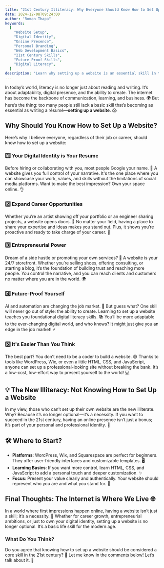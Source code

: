 ```yaml
---
title: "21st Century Illiteracy: Why Everyone Should Know How to Set Up a Website 🌐"
date: 2024-12-08T09:24:00
author: "Roman Thapa"
keywords:
  [
    "Website Setup",
    "Digital Identity",
    "Online Presence",
    "Personal Branding",
    "Web Development Basics",
    "21st Century Skills",
    "Future-Proof Skills",
    "Digital Literacy",
  ]
description: "Learn why setting up a website is an essential skill in the digital age. Discover how it empowers your career, entrepreneurial ambitions, and personal brand."
---
```


In today’s world, literacy is no longer just about reading and writing. It’s about adaptability, digital presence, and the ability to create. The internet has become the backbone of communication, learning, and business. 🌍 But here’s the thing: too many people still lack a basic skill that’s becoming as essential as writing a résumé—**setting up a website**. 😱

## Why Should You Know How to Set Up a Website?

Here’s why I believe everyone, regardless of their job or career, should know how to set up a website:

### 1️⃣ Your Digital Identity is Your Resume

Before hiring or collaborating with you, most people Google your name. 📲 A website gives you full control of your narrative. It's the one place where you can showcase your work, values, and skills without the limitations of social media platforms. Want to make the best impression? Own your space online. 👌

### 2️⃣ Expand Career Opportunities

Whether you’re an artist showing off your portfolio or an engineer sharing projects, a website opens doors. 🚪 No matter your field, having a place to share your expertise and ideas makes you stand out. Plus, it shows you’re proactive and ready to take charge of your career. 🌟

### 3️⃣ Entrepreneurial Power

Dream of a side hustle or promoting your own services? 🛒 A website is your 24/7 storefront. Whether you’re selling shoes, offering consulting, or starting a blog, it’s the foundation of building trust and reaching more people. You control the narrative, and you can reach clients and customers no matter where you are in the world. 🌍

### 4️⃣ Future-Proof Yourself

AI and automation are changing the job market. 🤖 But guess what? One skill will never go out of style: the ability to create. Learning to set up a website teaches you foundational digital literacy skills. 📚 You’ll be more adaptable to the ever-changing digital world, and who knows? It might just give you an edge in the job market! ⚡

### 5️⃣ It's Easier Than You Think

The best part? You don’t need to be a coder to build a website. 😅 Thanks to tools like WordPress, Wix, or even a little HTML, CSS, and JavaScript, anyone can set up a professional-looking site without breaking the bank. It’s a low-cost, low-effort way to present yourself to the world! 💻

## 💡 The New Illiteracy: Not Knowing How to Set Up a Website

In my view, those who can’t set up their own website are the new illiterate. Why? Because it’s no longer optional—it’s a necessity. If you want to succeed in the 21st century, having an online presence isn’t just a bonus; it’s part of your personal and professional identity. 🌟

## 🛠️ Where to Start?

- **Platforms**: WordPress, Wix, and Squarespace are perfect for beginners. They offer user-friendly interfaces and customizable templates. 🖥️
- **Learning Basics**: If you want more control, learn HTML, CSS, and JavaScript to add a personal touch and deeper customization. ✨
- **Focus**: Present your value clearly and authentically. Your website should represent who you are and what you stand for. 👏

## Final Thoughts: The Internet is Where We Live 🌐

In a world where first impressions happen online, having a website isn’t just a skill; it’s a necessity. 🚀 Whether for career growth, entrepreneurial ambitions, or just to own your digital identity, setting up a website is no longer optional. It’s a basic life skill for the modern age.

### What Do You Think?

Do you agree that knowing how to set up a website should be considered a core skill in the 21st century? 🧐 Let me know in the comments below! Let’s talk about it. 💬
